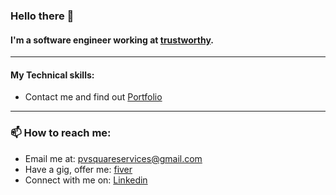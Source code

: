 ### Hello there 👋
#### I'm a software engineer working at [trustworthy](https://trustworthy.io/). 
---
#### **My Technical skills:**
- Contact me and find out [Portfolio](https://parthvanarase.super.site/)
----
### 📫 How to reach me: 
* Email me at: pvsquareservices@gmail.com 
* Have a gig, offer me: [fiver](https://www.fiverr.com/parth_v)
* Connect with me on: [Linkedin](https://www.linkedin.com/in/parth-v-a58ba6213/)



<!--
**Parthvsquare/Parthvsquare** is a ✨ _special_ ✨ repository because its `README.md` (this file) appears on your GitHub profile.

Here are some ideas to get you started:

- 🔭 I’m currently working on ...
- 🌱 I’m currently learning ...
- 👯 I’m looking to collaborate on ...
- 🤔 I’m looking for help with ...
- 💬 Ask me about ...
- 📫 How to reach me: ...
- 😄 Pronouns: ...
- ⚡ Fun fact: ...
-->
